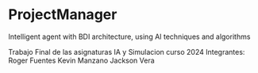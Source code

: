 # ProjectManager
Intelligent agent with BDI architecture, using AI techniques and algorithms

Trabajo Final de las asignaturas IA y Simulacion curso 2024
Integrantes: Roger Fuentes
            Kevin Manzano
            Jackson Vera
